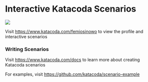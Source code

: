 # Interactive Katacoda Scenarios

[![](http://shields.katacoda.com/katacoda/femiosinowo/count.svg)](https://www.katacoda.com/femiosinowo "Get your profile on Katacoda.com")

Visit https://www.katacoda.com/femiosinowo to view the profile and interactive scenarios

### Writing Scenarios
Visit https://www.katacoda.com/docs to learn more about creating Katacoda scenarios

For examples, visit https://github.com/katacoda/scenario-example
